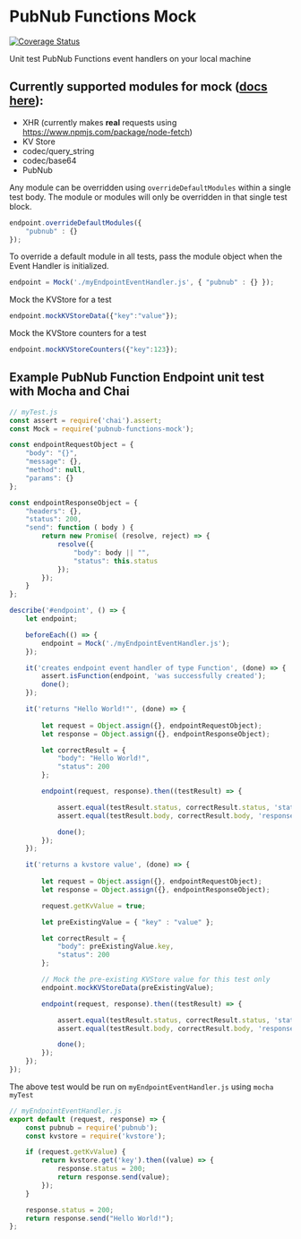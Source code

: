 # PubNub Functions Mock

[![Coverage Status](https://coveralls.io/repos/github/ajb413/pubnub-functions-mock/badge.svg?branch=master)](https://coveralls.io/github/ajb413/pubnub-functions-mock?branch=master)

Unit test PubNub Functions event handlers on your local machine

## Currently supported modules for mock ([docs here](https://www.pubnub.com/docs/blocks/xhr-module)):
- XHR (currently makes **real** requests using https://www.npmjs.com/package/node-fetch)
- KV Store
- codec/query_string
- codec/base64
- PubNub

Any module can be overridden using `overrideDefaultModules` within a single test body. The module or modules will only be overridden in that single test block.
```javascript
endpoint.overrideDefaultModules({
    "pubnub" : {}
});
```

To override a default module in all tests, pass the module object when the Event Handler is initialized.
```javascript
endpoint = Mock('./myEndpointEventHandler.js', { "pubnub" : {} });
```

Mock the KVStore for a test
```javascript
endpoint.mockKVStoreData({"key":"value"});
```

Mock the KVStore counters for a test
```javascript
endpoint.mockKVStoreCounters({"key":123});
```

## Example PubNub Function Endpoint unit test with Mocha and Chai
```javascript
// myTest.js
const assert = require('chai').assert;
const Mock = require('pubnub-functions-mock');

const endpointRequestObject = {
    "body": "{}",
    "message": {},
    "method": null,
    "params": {}
};

const endpointResponseObject = {
    "headers": {},
    "status": 200,
    "send": function ( body ) {
        return new Promise( (resolve, reject) => {
            resolve({
                "body": body || "",
                "status": this.status
            });
        });
    }
};

describe('#endpoint', () => {
    let endpoint;

    beforeEach(() => {
        endpoint = Mock('./myEndpointEventHandler.js');
    });

    it('creates endpoint event handler of type Function', (done) => {
        assert.isFunction(endpoint, 'was successfully created');
        done();
    });

    it('returns "Hello World!"', (done) => {
        
        let request = Object.assign({}, endpointRequestObject);
        let response = Object.assign({}, endpointResponseObject);

        let correctResult = {
            "body": "Hello World!",
            "status": 200 
        };

        endpoint(request, response).then((testResult) => {

            assert.equal(testResult.status, correctResult.status, 'status');
            assert.equal(testResult.body, correctResult.body, 'response body');

            done();
        });
    });

    it('returns a kvstore value', (done) => {
        
        let request = Object.assign({}, endpointRequestObject);
        let response = Object.assign({}, endpointResponseObject);

        request.getKvValue = true;

        let preExistingValue = { "key" : "value" };

        let correctResult = {
            "body": preExistingValue.key,
            "status": 200 
        };

        // Mock the pre-existing KVStore value for this test only
        endpoint.mockKVStoreData(preExistingValue);

        endpoint(request, response).then((testResult) => {

            assert.equal(testResult.status, correctResult.status, 'status');
            assert.equal(testResult.body, correctResult.body, 'response body');

            done();
        });
    });
});
```

The above test would be run on `myEndpointEventHandler.js` using
`mocha myTest`

```javascript
// myEndpointEventHandler.js
export default (request, response) => {
    const pubnub = require('pubnub');
    const kvstore = require('kvstore');

    if (request.getKvValue) {
        return kvstore.get('key').then((value) => {
            response.status = 200;
            return response.send(value);
        });
    }

    response.status = 200;
    return response.send("Hello World!");
};
```